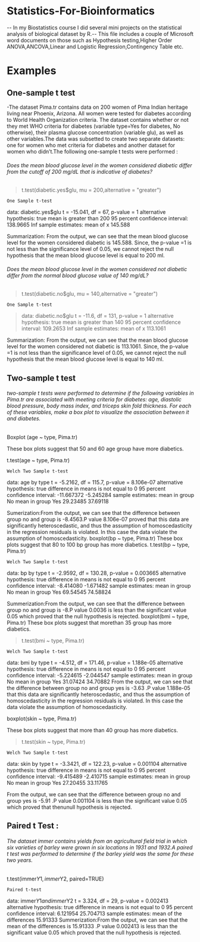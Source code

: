 # Statistics-For-Bioinformatics

-- In my Biostatistics course I did several mini projects on the statistical analysis of biological dataset by R.-- This file includes a couple of Microsoft word documents on those such as Hypothesis testing,Higher Order ANOVA,ANCOVA,Linear and Logistic Regression,Contingency Table etc.

# Examples

## One-sample t test

-The dataset Pima.tr contains data on 200 women of Pima Indian heritage living near Phoenix, Arizona.  All women were tested for diabetes according to World Health Organization criteria.  The dataset contains whether or not they met WHO criteria for diabetes (variable type=Yes for diabetes, No otherwise), their plasma glucose concentration (variable glu), as well as other variables.The data was subsetted to create two separate datasets: one for women who met criteria for diabetes and another dataset for women who didn’t.The following one-sample t tests were performed :

###### Does the mean blood glucose level in the women considered diabetic differ from the cutoff of 200 mg/dL that is indicative of diabetes?
 

> t.test(diabetic.yes$glu, mu = 200,alternative = "greater")

	One Sample t-test

data:  diabetic.yes$glu
t = -15.041, df = 67, p-value = 1
alternative hypothesis: true mean is greater than 200
95 percent confidence interval:
 138.9665      Inf
sample estimates:
mean of x 
145.588	

 Summarization: From the output, we can see that the mean blood glucose level for the women considered diabetic is 145.588. Since, the p-value =1 is not less than the significance level of 0.05, we cannot reject the null hypothesis that the mean blood glucose level is equal to 200 ml. 


###### Does the mean blood glucose level in the women considered not diabetic differ from the normal blood glucose value of 140 mg/dL?

> t.test(diabetic.no$glu, mu = 140,alternative = "greater")

	One Sample t-test

>data:  diabetic.no$glu
>t = -11.6, df = 131, p-value = 1
>alternative hypothesis: true mean is greater than 140
>95 percent confidence interval:
>109.2653      Inf
>sample estimates:
>mean of x 
>113.1061 


Summarization: From the output, we can see that the mean blood glucose level for the women considered not diabetic is 113.1061. Since, the p-value =1 is not less than the significance level of 0.05, we cannot reject the null hypothesis that the mean blood glucose level is equal to 140 ml.

## Two-sample t test

###### two-sample t tests were performed to determine if the following variables in Pima.tr are associated with meeting criteria for diabetes: age, diastolic blood pressure, body mass index, and triceps skin fold thickness.  For each of these variables, make a box plot to visualize the association between it and diabetes.

Boxplot (age ~ type, Pima.tr)
 
These box plots suggest that 50 and 60 age group have more diabetics.

t.test(age ~ type, Pima.tr)

	Welch Two Sample t-test

data:  age by type
t = -5.2162, df = 115.7, p-value = 8.106e-07
alternative hypothesis: true difference in means is not equal to 0
95 percent confidence interval:
 -11.667372  -5.245284
sample estimates:
 mean in group No mean in group Yes 
         29.23485          37.69118

Sumerization:From the output, we can see that the difference between group no and group is -8.4563.P   value 8.106e-07 proved that this data are significantly heteroscedastic, and thus the assumption of homoscedasticity in the regression residuals is violated. In this case the data violate the assumption of homoscedasticity. 
boxplot(bp ~ type, Pima.tr)
These box plots suggest that 80 to 100 bp  group has more diabetics.
t.test(bp ~ type, Pima.tr)

	Welch Two Sample t-test

data:  bp by type
t = -2.9592, df = 130.28, p-value = 0.003665
alternative hypothesis: true difference in means is not equal to 0
95 percent confidence interval:
 -8.414080 -1.671482
sample estimates:
 mean in group No mean in group Yes 
         69.54545          74.58824 

Summerization:From the output, we can see that the difference between group no and group is -8.P   value 0.0036 is less than the significant value 0.05 which  proved that the null 
hypothesis is rejected. 
boxplot(bmi ~ type, Pima.tr)
These box plots suggest that morethan 35   group has more diabetics.

> t.test(bmi ~ type, Pima.tr)

	Welch Two Sample t-test

data:  bmi by type
t = -4.512, df = 171.46, p-value = 1.188e-05
alternative hypothesis: true difference in means is not equal to 0
95 percent confidence interval:
 -5.224615 -2.044547
sample estimates:
 mean in group No mean in group Yes 
         31.07424          34.70882 
From the output, we can see that the difference between group no and group yes is -3.63 .P   value 1.188e-05 that this data are significantly heteroscedastic, and thus the assumption of homoscedasticity in the regression residuals is violated. In this case the data violate the assumption of homoscedasticity.

boxplot(skin ~ type, Pima.tr)
 
These box plots suggest that more than 40   group has more diabetics.

> t.test(skin ~ type, Pima.tr)

	Welch Two Sample t-test

data:  skin by type
t = -3.3421, df = 122.23, p-value = 0.001104
alternative hypothesis: true difference in means is not equal to 0
95 percent confidence interval:
 -9.415489 -2.410715
sample estimates:
 mean in group No mean in group Yes 
         27.20455          33.11765 

From the output, we can see that the difference between group no and group yes is -5.91 .P   value 0.001104 is less than the significant value 0.05 which  proved that thenunull hypothesis is rejected.

## Paired t Test :

###### The dataset immer contains yields from an agricultural field trial in which six varieties of barley were grown in six locations in 1931 and 1932.A paired t test was performed to determine if the barley yield was the same for these two years.
t.test(immer$Y1, immer$Y2, paired=TRUE)

	Paired t-test

data:  immer$Y1 and immer$Y2
t = 3.324, df = 29, p-value = 0.002413
alternative hypothesis: true difference in means is not equal to 0
95 percent confidence interval:
  6.121954 25.704713
sample estimates:
mean of the differences 
               15.91333 
Summerization:From the output, we can see that the mean of the differences is 15.91333 .P   value 0.002413 is less than the significant value 0.05 which  proved that the null hypothesis is rejected.











